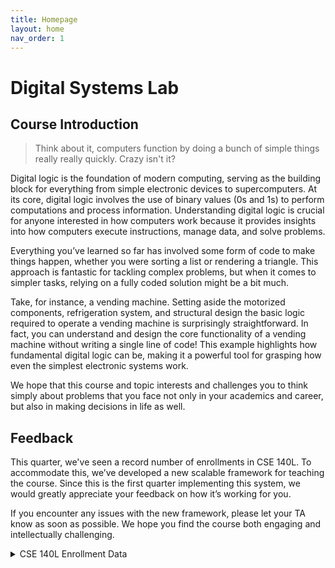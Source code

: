 ```yaml
---
title: Homepage
layout: home
nav_order: 1
---
```


# Digital Systems Lab
<!-- {: .no_toc} -->

<!-- ## Contents -->
<!-- {: .no_toc .text-delta} -->
<!---->
<!-- 1. TOC -->
<!-- {:toc} -->

## Course Introduction

> Think about it, computers function by doing a bunch of simple things really really quickly. Crazy isn't it?

Digital logic is the foundation of modern computing, serving as the building block for everything from simple electronic devices to supercomputers.
At its core, digital logic involves the use of binary values (0s and 1s) to perform computations and process information.
Understanding digital logic is crucial for anyone interested in how computers work because it provides insights into how computers execute instructions, manage data, and solve problems. 

Everything you’ve learned so far has involved some form of code to make things happen, whether you were sorting a list or rendering a triangle.
This approach is fantastic for tackling complex problems, but when it comes to simpler tasks, relying on a fully coded solution might be a bit much.

Take, for instance, a vending machine.
Setting aside the motorized components, refrigeration system, and structural design the basic logic required to operate a vending machine is surprisingly straightforward.
In fact, you can understand and design the core functionality of a vending machine without writing a single line of code! This example highlights how fundamental digital logic can be, making it a powerful tool for grasping how even the simplest electronic systems work.

We hope that this course and topic interests and challenges you to think simply about problems that you face not only in your academics and career, but also in making decisions in life as well.

## Feedback
This quarter, we've seen a record number of enrollments in CSE 140L.
To accommodate this, we’ve developed a new scalable framework for teaching the course.
Since this is the first quarter implementing this system, we would greatly appreciate your feedback on how it’s working for you.

If you encounter any issues with the new framework, please let your TA know as soon as possible.
We hope you find the course both engaging and intellectually challenging.

<details markdown="block">
<summary>CSE 140L Enrollment Data</summary>
```mermaid
---
config:
    xyChart:
        width: 1000
        height: 600
---
xychart-beta
    title "Our CSE 140L Enrollments"
    x-axis [WI08,FA08,SU09,FA09,SU10,SP11,S111,SP12,S112,WI13,S213,WI14,FA14,FA16,FA17,SP18,WI19,WI19,FA20,FA21,FA22,FA24]
    y-axis "Students" 0 --> 130
    bar [17,17,21,37,26,40,24,31,39,25,15,43,45,44,24,35,19,35,48,15,16,120]
```
Data was gathered from [UCSD CAPE](https://cape.ucsd.edu/responses/Results.aspx). 
</details>
